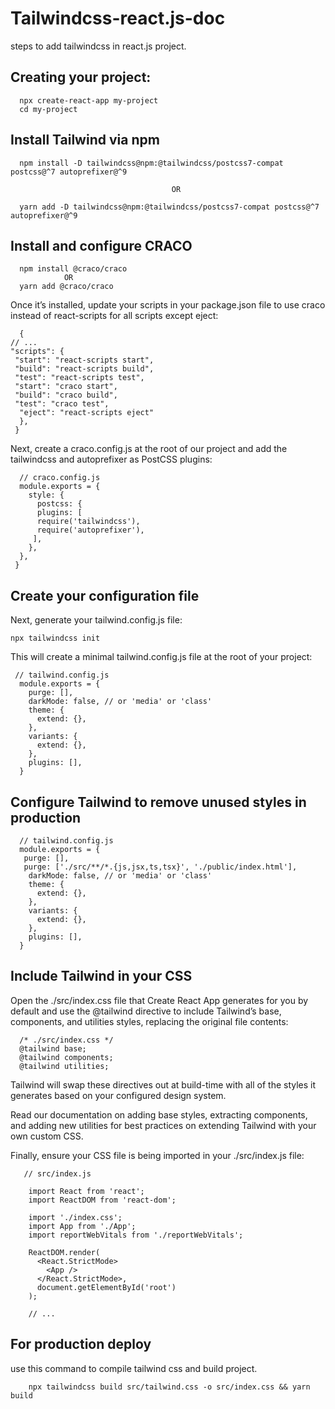 # Tailwindcss-react.js-doc
steps to add tailwindcss in react.js project.

  ## Creating your project:
      
      npx create-react-app my-project
      cd my-project
  
  ## Install Tailwind via npm
  
      npm install -D tailwindcss@npm:@tailwindcss/postcss7-compat postcss@^7 autoprefixer@^9
                                        
                                        OR
      
      yarn add -D tailwindcss@npm:@tailwindcss/postcss7-compat postcss@^7 autoprefixer@^9
      
  ## Install and configure CRACO
  
      npm install @craco/craco
                OR 
      yarn add @craco/craco 
      
  Once it’s installed, update your scripts in your package.json file to use craco instead of react-scripts for all scripts except eject:
  
      {
    // ...
    "scripts": {
     "start": "react-scripts start",
     "build": "react-scripts build",
     "test": "react-scripts test",
     "start": "craco start",
     "build": "craco build",
     "test": "craco test",
      "eject": "react-scripts eject"
      },
     }
     
  
  Next, create a craco.config.js at the root of our project and add the tailwindcss and autoprefixer as PostCSS plugins:
  
  
      // craco.config.js
      module.exports = {
        style: {
          postcss: {
          plugins: [
          require('tailwindcss'),
          require('autoprefixer'),
         ],
        },
      },
     }
   
  
## Create your configuration file

  Next, generate your tailwind.config.js file:
  
    npx tailwindcss init
    
  This will create a minimal tailwind.config.js file at the root of your project:
  
     // tailwind.config.js
      module.exports = {
        purge: [],
        darkMode: false, // or 'media' or 'class'
        theme: {
          extend: {},
        },
        variants: {
          extend: {},
        },
        plugins: [],
      }
    
   ## Configure Tailwind to remove unused styles in production  
   
      // tailwind.config.js
      module.exports = {
       purge: [],
       purge: ['./src/**/*.{js,jsx,ts,tsx}', './public/index.html'],
        darkMode: false, // or 'media' or 'class'
        theme: {
          extend: {},
        },
        variants: {
          extend: {},
        },
        plugins: [],
      }
    
    
   ## Include Tailwind in your CSS
   
   Open the ./src/index.css file that Create React App generates for you by default and use the @tailwind directive to include Tailwind’s base, components, and utilities styles, replacing the original file contents:
   
      /* ./src/index.css */
      @tailwind base;
      @tailwind components;
      @tailwind utilities;

Tailwind will swap these directives out at build-time with all of the styles it generates based on your configured design system.

Read our documentation on adding base styles, extracting components, and adding new utilities for best practices on extending Tailwind with your own custom CSS.

Finally, ensure your CSS file is being imported in your ./src/index.js file:

       // src/index.js
        
        import React from 'react';
        import ReactDOM from 'react-dom';
       
        import './index.css';
        import App from './App';
        import reportWebVitals from './reportWebVitals';

        ReactDOM.render(
          <React.StrictMode>
            <App />
          </React.StrictMode>,
          document.getElementById('root')
        );

        // ...
        
    
 ## For production deploy 
     
   use this command to compile tailwind css and build project.
        
        npx tailwindcss build src/tailwind.css -o src/index.css && yarn build
        
